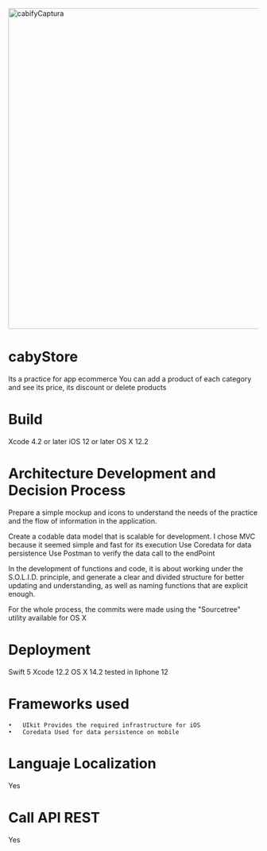 <img width="646" alt="cabifyCaptura" src="https://user-images.githubusercontent.com/6540018/111161765-c6670f00-859b-11eb-96dc-fd5c1adc3f34.png">


# cabyStore
Its a practice for app ecommerce
You can add a product of each category and see its price, its discount or delete products

# Build
Xcode 4.2 or later iOS 12 or later OS X 12.2

# Architecture Development and Decision Process
Prepare a simple mockup and icons to understand the needs of the practice and the flow of information in the application.

Create a codable data model that is scalable for development.
I chose MVC because it seemed simple and fast for its execution
Use Coredata for data persistence
Use Postman to verify the data call to the endPoint

In the development of functions and code, it is about working under the S.O.L.I.D. principle, and generate a clear and divided structure for better updating and understanding, as well as naming functions that are explicit enough.

For the whole process, the commits were made using the "Sourcetree" utility available for OS X

# Deployment
Swift 5 Xcode 12.2 OS X 14.2  tested in Iiphone 12


# Frameworks used
	•	UIkit Provides the required infrastructure for iOS
	•	Coredata Used for data persistence on mobile


# Languaje Localization
Yes

# Call API REST
Yes
